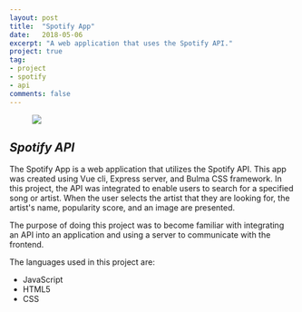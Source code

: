 ```yaml
---
layout: post
title:  "Spotify App"
date:   2018-05-06
excerpt: "A web application that uses the Spotify API."
project: true
tag:
- project
- spotify
- api
comments: false
---
```

<figure>
    <a href="https://farm5.staticflickr.com/4803/45694621012_581dced7ff_b.jpg"><img src="https://farm5.staticflickr.com/4803/45694621012_581dced7ff_b.jpg"></a>   
</figure>

## ___Spotify API___

The Spotify App is a web application that utilizes the Spotify API. This app was created using Vue cli, Express server, and Bulma CSS framework. In this project, the API was integrated to enable users to search for a specified song or artist. When the user selects the artist that they are looking for, the artist's name, popularity score, and an image are presented. 

The purpose of doing this project was to become familiar with integrating an API into an application and using a server to communicate with the frontend.

The languages used in this project are:
* JavaScript
* HTML5
* CSS
